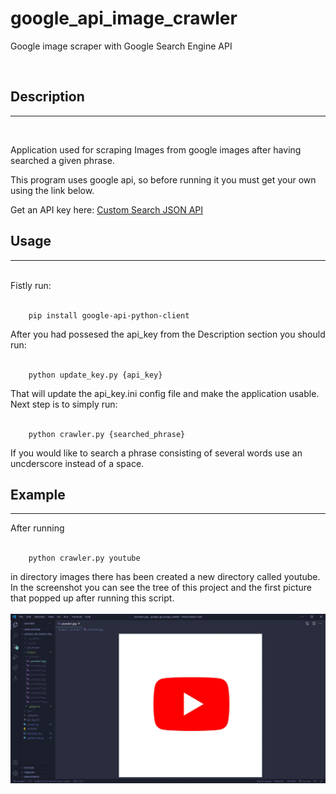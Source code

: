 # google_api_image_crawler

Google image scraper with Google Search Engine API

<br>

## Description

---

<br>

Application used for scraping Images from google images after having searched a given phrase.<br>

This program uses google api, so before running it you must get your own using the link below.<br>

Get an API key here: [Custom Search JSON API](developers.google.com/custom-search/v1/introduction)

## Usage

---

<br>
Fistly run:<br><br>

        pip install google-api-python-client

After you had possesed the api_key from the Description section you should run:<br><br>

        python update_key.py {api_key}

That will update the api_key.ini config file and make the application usable. Next step is to simply run:<br><br>

        python crawler.py {searched_phrase}

If you would like to search a phrase consisting of several words use an uncderscore instead of a space.

## Example

---

After running<br><br>

        python crawler.py youtube

in directory images there has been created a new directory called youtube. In the screenshot you can see the tree of this project and the first picture that popped up after running this script.<br><br>
![](git_images\youtube.png)
